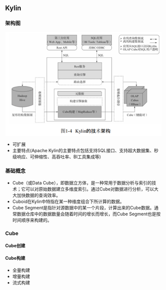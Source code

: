 ## Kylin

### 架构图
![图](../kylin/图片/架构图.jpg)
* 可扩展
* 主要特点(Apache Kylin的主要特点包括支持SQL接口、支持超大数据集、秒级响应、可伸缩性、高吞吐率、BI工具集成等)

### 基础概念
* Cube（或Data Cube），即数据立方体，是一种常用于数据分析与索引的技术；它可以对原始数据建立多维度索引。通过Cube对数据进行分析，可以大大加快数据的查询效率。
* Cuboid在Kylin中特指在某一种维度组合下所计算的数据。
* Cube Segment是指针对源数据中的某一个片段，计算出来的Cube数据。通常数据仓库中的数据数量会随着时间的增长而增长，而Cube Segment也是按时间顺序来构建的。

### Cube
#### Cube创建
#### Cube构建
* 全量构建
* 增量构建
* 流式构建